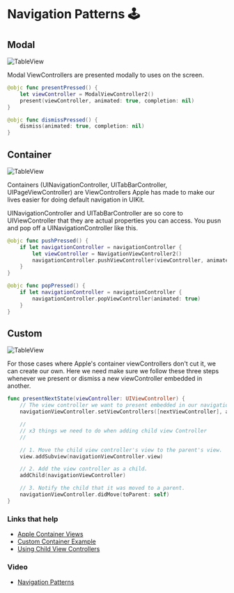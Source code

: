# Navigation Patterns 🕹

## Modal

![TableView](https://github.com/jrasmusson/swift-arcade/blob/master/images/navigation/modal.gif)

Modal ViewControllers are presented modally to uses on the screen. 

```swift
@objc func presentPressed() {
    let viewController = ModalViewController2()
    present(viewController, animated: true, completion: nil)
}

@objc func dismissPressed() {
    dismiss(animated: true, completion: nil)
}
```


## Container

![TableView](https://github.com/jrasmusson/swift-arcade/blob/master/images/navigation/container.gif)


Containers (UINavigationController, UITabBarController, UIPageViewController) are ViewControllers Apple has made to make our lives easier for doing default navigation in UIKit.

UINavigationController and UITabBarController are so core to UIViewController that they are actual properties you can access. You pusn and pop off a UINavigationController like this.

```swift
@objc func pushPressed() {
    if let navigationController = navigationController {
        let viewController = NavigationViewController2()
        navigationController.pushViewController(viewController, animated: true)
    }
}

@objc func popPressed() {
    if let navigationController = navigationController {
        navigationController.popViewController(animated: true)
    }
}
```


## Custom

![TableView](https://github.com/jrasmusson/swift-arcade/blob/master/images/navigation/custom.gif)

For those cases where Apple's container viewControllers don't cut it, we can create our own. Here we need make sure we follow these three steps whenever we present or dismiss a new viewController embedded in another.

```swift
func presentNextState(viewController: UIViewController) {
    // The view controller we want to present embedded in our navigationViewController
    navigationViewController.setViewControllers([nextViewController], animated: true)

    //
    // x3 things we need to do when adding child view Controller
    //

    // 1. Move the child view controller's view to the parent's view.
    view.addSubview(navigationViewController.view)

    // 2. Add the view controller as a child.
    addChild(navigationViewController)

    // 3. Notify the child that it was moved to a parent.
    navigationViewController.didMove(toParent: self)
}
```

### Links that help

- [Apple Container Views](https://developer.apple.com/library/archive/featuredarticles/ViewControllerPGforiPhoneOS/ImplementingaContainerViewController.html)
- [Custom Container Example](https://www.swiftbysundell.com/articles/custom-container-view-controllers-in-swift/)
- [Using Child View Controllers](https://www.swiftbysundell.com/articles/using-child-view-controllers-as-plugins-in-swift/)

### Video

- [Navigation Patterns](https://www.youtube.com/watch?v=qJjZsLpGOnQ)
